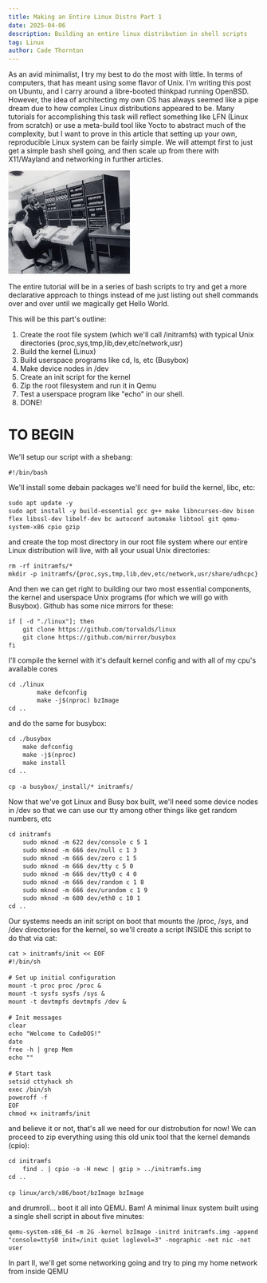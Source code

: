 ```yaml
---
title: Making an Entire Linux Distro Part 1
date: 2025-04-06
description: Building an entire linux distribution in shell scripts
tag: Linux
author: Cade Thornton
---
```


As an avid minimalist, I try my best to do the most with little. In terms of computers, that has meant using some flavor of Unix. I'm writing this post on Ubuntu, and I carry around a libre-booted thinkpad running OpenBSD. However, the idea of architecting my own OS has always seemed like a pipe dream due to how complex Linux distributions appeared to be. Many tutorials for accomplishing this task will reflect something like LFN (Linux from scratch) or use a meta-build tool like Yocto to abstract much of the complexity, but I want to prove in this article that setting up your own, reproducible Linux system can be fairly simple. We will attempt first to just get a simple bash shell going, and then scale up from there with X11/Wayland and networking in further articles. 

![unix](../../resources/unix.jpeg)

The entire tutorial will be in a series of bash scripts to try and get a more declarative approach to things instead of me just listing out shell commands over and over until we magically get Hello World.

This will be this part's outline:

1. Create the root file system (which we'll call /initramfs) with typical Unix directories (proc,sys,tmp,lib,dev,etc/network,usr)
2. Build the kernel (Linux)
3. Build userspace programs like cd, ls, etc (Busybox)
4. Make device nodes in /dev
5. Create an init script for the kernel
6. Zip the root filesystem and run it in Qemu
7. Test a userspace program like "echo" in our shell.
8. DONE!


# TO BEGIN

We'll setup our script with a shebang:
```
#!/bin/bash
```

We'll install some debain packages we'll need for build the kernel, libc, etc:
```
sudo apt update -y
sudo apt install -y build-essential gcc g++ make libncurses-dev bison flex libssl-dev libelf-dev bc autoconf automake libtool git qemu-system-x86 cpio gzip
```
and create the top most directory in our root file system where our entire Linux distribution will live, with all your usual Unix directories:
```
rm -rf initramfs/*
mkdir -p initramfs/{proc,sys,tmp,lib,dev,etc/network,usr/share/udhcpc}
```

And then we can get right to building our two most essential components, the kernel and userspace Unix programs (for which we will go with Busybox).
Github has some nice mirrors for these:
```
if [ -d "./linux"]; then
    git clone https://github.com/torvalds/linux
    git clone https://github.com/mirror/busybox
fi
```

I'll compile the kernel with it's default kernel config and with all of my cpu's available cores

```
cd ./linux
        make defconfig
        make -j$(nproc) bzImage
cd ..
```

and do the same for busybox:
```
cd ./busybox
    make defconfig
    make -j$(nproc)
    make install
cd ..

cp -a busybox/_install/* initramfs/
```

Now that we've got Linux and Busy box built, we'll need some device nodes in /dev so that we can use our tty among other things like get random numbers, etc

```
cd initramfs
    sudo mknod -m 622 dev/console c 5 1
    sudo mknod -m 666 dev/null c 1 3
    sudo mknod -m 666 dev/zero c 1 5
    sudo mknod -m 666 dev/tty c 5 0
    sudo mknod -m 666 dev/tty0 c 4 0
    sudo mknod -m 666 dev/random c 1 8
    sudo mknod -m 666 dev/urandom c 1 9
    sudo mknod -m 600 dev/eth0 c 10 1
cd ..
```
Our systems needs an init script on boot that mounts the /proc, /sys, and /dev directories for the kernel, so we'll create a script INSIDE this script to do that via cat:

```
cat > initramfs/init << EOF
#!/bin/sh

# Set up initial configuration
mount -t proc proc /proc &
mount -t sysfs sysfs /sys &
mount -t devtmpfs devtmpfs /dev &

# Init messages
clear
echo "Welcome to CadeDOS!"
date
free -h | grep Mem
echo ""

# Start task
setsid cttyhack sh
exec /bin/sh
poweroff -f
EOF
chmod +x initramfs/init
```

and believe it or not, that's all we need for our distrobution for now! We can proceed to zip everything using this old unix tool that the kernel demands (cpio):
```
cd initramfs
    find . | cpio -o -H newc | gzip > ../initramfs.img
cd ..

cp linux/arch/x86/boot/bzImage bzImage
```

and drumroll... boot it all into QEMU. Bam! A minimal linux system built using a single shell script in about five minutes:
```
qemu-system-x86_64 -m 2G -kernel bzImage -initrd initramfs.img -append "console=ttyS0 init=/init quiet loglevel=3" -nographic -net nic -net user
```

In part II, we'll get some networking going and try to ping my home network from inside QEMU
